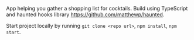 App helping you gather a shopping list for cocktails. Build using TypeScript and haunted hooks library https://github.com/matthewp/haunted.

Start project locally by running `git clone <repo url>`, `npm install`, `npm start`.
